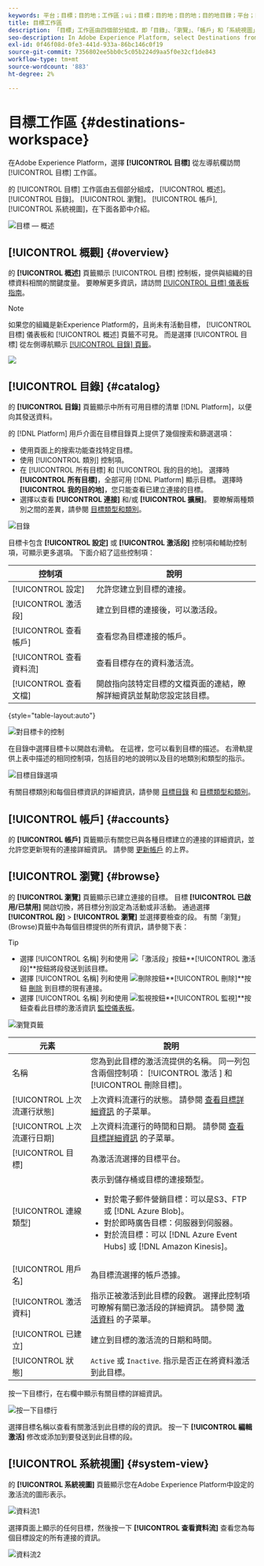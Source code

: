 ```yaml
---
keywords: 平台；目標；目的地；工作區；ui；目標；目的地；目的地；目的地目錄；平台；目的地；工作區；工作區；ui；目的地；目的地；目的地目錄；
title: 目標工作區
description: 「目標」工作區由四個部分組成，即「目錄」、「瀏覽」、「帳戶」和「系統視圖」。 下面各節介紹了這些內容。
seo-description: In Adobe Experience Platform, select Destinations from the left navigation bar to access the destinations workspace.
exl-id: 0f46f08d-0fe3-441d-933a-86bc146c0f19
source-git-commit: 7356802ee5bb0c5c05b224d9aa5f0e32cf1de843
workflow-type: tm+mt
source-wordcount: '883'
ht-degree: 2%

---
```


# 目標工作區 {#destinations-workspace}

在Adobe Experience Platform，選擇 **[!UICONTROL 目標]** 從左導航欄訪問 [!UICONTROL 目標] 工作區。

的 [!UICONTROL 目標] 工作區由五個部分組成， [!UICONTROL 概述]。 [!UICONTROL 目錄]。 [!UICONTROL 瀏覽]。 [!UICONTROL 帳戶], [!UICONTROL 系統視圖]，在下面各節中介紹。

![目標 — 概述](../assets/ui/workspace/destinations-overview.png)

## [!UICONTROL 概觀] {#overview}

的 **[!UICONTROL 概述]** 頁籤顯示 [!UICONTROL 目標] 控制板，提供與組織的目標資料相關的關鍵度量。 要瞭解更多資訊，請訪問 [[!UICONTROL 目標] 儀表板指南](../../dashboards/guides/destinations.md)。

>[!NOTE]
>
>如果您的組織是新Experience Platform的，且尚未有活動目標， [!UICONTROL 目標] 儀表板和 [!UICONTROL 概述] 頁籤不可見。 而是選擇 [!UICONTROL 目標] 從左側導航顯示 [[!UICONTROL 目錄] 頁籤](#catalog)。

![](../../dashboards/images/destinations/dashboard-overview.png)

## [!UICONTROL 目錄] {#catalog}

的 **[!UICONTROL 目錄]** 頁籤顯示中所有可用目標的清單 [!DNL Platform]，以便向其發送資料。

的 [!DNL Platform] 用戶介面在目標目錄頁上提供了幾個搜索和篩選選項：

* 使用頁面上的搜索功能查找特定目標。
* 使用 [!UICONTROL 類別] 控制項。
* 在 [!UICONTROL 所有目標] 和 [!UICONTROL 我的目的地]。 選擇時 **[!UICONTROL 所有目標]**，全部可用 [!DNL Platform] 顯示目標。 選擇時 **[!UICONTROL 我的目的地]**，您只能查看已建立連接的目標。
* 選擇以查看 **[!UICONTROL 連接]** 和/或 **[!UICONTROL 擴展]**。 要瞭解兩種類別之間的差異，請參閱 [目標類型和類別](../destination-types.md)。

![目錄](../assets/ui/workspace/catalog.png)

目標卡包含 **[!UICONTROL 設定]** 或 **[!UICONTROL 激活段]** 控制項和輔助控制項，可顯示更多選項。 下面介紹了這些控制項：

| 控制項 | 說明 |
|---------|----------|
| [!UICONTROL 設定] | 允許您建立到目標的連接。 |
| [!UICONTROL 激活段] | 建立到目標的連接後，可以激活段。 |
| [!UICONTROL 查看帳戶] | 查看您為目標連接的帳戶。 |
| [!UICONTROL 查看資料流] | 查看目標存在的資料激活流。 |
| [!UICONTROL 查看文檔] | 開啟指向該特定目標的文檔頁面的連結，瞭解詳細資訊並幫助您設定該目標。 |

{style=&quot;table-layout:auto&quot;}

![對目標卡的控制](../assets/ui/workspace/destination-card-options.png)

在目錄中選擇目標卡以開啟右滑軌。 在這裡，您可以看到目標的描述。 右滑軌提供上表中描述的相同控制項，包括目的地的說明以及目的地類別和類型的指示。

![目標目錄選項](../assets/ui/workspace/destination-right-rail.png)

有關目標類別和每個目標資訊的詳細資訊，請參閱 [目標目錄](../catalog/overview.md) 和 [目標類型和類別](../destination-types.md)。

## [!UICONTROL 帳戶] {#accounts}

的 **[!UICONTROL 帳戶]** 頁籤顯示有關您已與各種目標建立的連接的詳細資訊，並允許您更新現有的連接詳細資訊。 請參閱 [更新帳戶](update-accounts.md) 的上界。

## [!UICONTROL 瀏覽] {#browse}

的 **[!UICONTROL 瀏覽]** 頁籤顯示已建立連接的目標。 目標 **[!UICONTROL 已啟用/已禁用]** 開啟切換，將目標分別設定為活動或非活動。 通過選擇 **[!UICONTROL 段]** > **[!UICONTROL 瀏覽]** 並選擇要檢查的段。 有關「瀏覽」(Browse)頁籤中為每個目標提供的所有資訊，請參閱下表：

>[!TIP]
>
> * 選擇 [!UICONTROL 名稱] 列和使用 ![「激活段」按鈕](../assets/ui/workspace/add-data-symbol.png)**[!UICONTROL 激活段&#x200B;]**按鈕將段發送到該目標。
> * 選擇 [!UICONTROL 名稱] 列和使用 ![刪除按鈕](../assets/ui/workspace/delete-destination-symbol.png)**[!UICONTROL 刪除&#x200B;]**按鈕 [刪除](delete-destinations.md) 到目標的現有連接。
> * 選擇 [!UICONTROL 名稱] 列和使用 ![監視按鈕](../assets/ui/workspace/monitoring-icon.png)**[!UICONTROL 監視&#x200B;]**按鈕查看此目標的激活資訊 [監控儀表板](/help/dataflows/ui/monitor-destinations.md#monitoring-destinations-dashboard)。


![瀏覽頁籤](../assets/ui/workspace/browse-tab.png)

| 元素 | 說明 |
|---------|----------|
| 名稱 | 您為到此目標的激活流提供的名稱。 同一列包含兩個控制項： [!UICONTROL 激活 ] 和 [!UICONTROL 刪除目標]。 |
| [!UICONTROL 上次流運行狀態] | 上次資料流運行的狀態。 請參閱 [查看目標詳細資訊](destination-details-page.md) 的子菜單。 |
| [!UICONTROL 上次流運行日期] | 上次資料流運行的時間和日期。 請參閱 [查看目標詳細資訊](destination-details-page.md) 的子菜單。 |
| [!UICONTROL 目標] | 為激活流選擇的目標平台。 |
| [!UICONTROL 連線類型] | 表示到儲存桶或目標的連接類型。 <ul><li>對於電子郵件營銷目標：可以是S3、FTP或 [!DNL Azure Blob]。</li><li>對於即時廣告目標：伺服器到伺服器。</li><li>對於流目標：可以 [!DNL Azure Event Hubs] 或 [!DNL Amazon Kinesis]。</li></ul> |
| [!UICONTROL 用戶名] | 為目標流選擇的帳戶憑據。 |
| [!UICONTROL 激活資料] | 指示正被激活到此目標的段數。 選擇此控制項可瞭解有關已激活段的詳細資訊。 請參閱 [激活資料](/help/destinations/ui/destination-details-page.md#activation-data) 的子菜單。 |
| [!UICONTROL 已建立] | 建立到目標的激活流的日期和時間。 |
| [!UICONTROL 狀態] | `Active` 或 `Inactive`. 指示是否正在將資料激活到此目標。 |

按一下目標行，在右欄中顯示有關目標的詳細資訊。

![按一下目標行](../assets/ui/workspace/click-destination-row.png)

選擇目標名稱以查看有關激活到此目標的段的資訊。 按一下 **[!UICONTROL 編輯激活]** 修改或添加到要發送到此目標的段。

## [!UICONTROL 系統視圖] {#system-view}

的 **[!UICONTROL 系統視圖]** 頁籤顯示您在Adobe Experience Platform中設定的激活流的圖形表示。

![資料流1](../assets/ui/workspace/data-flows1.png)

選擇頁面上顯示的任何目標，然後按一下 **[!UICONTROL 查看資料流]** 查看您為每個目標設定的所有連接的資訊。

![資料流2](../assets/ui/workspace/data-flows2.png)
